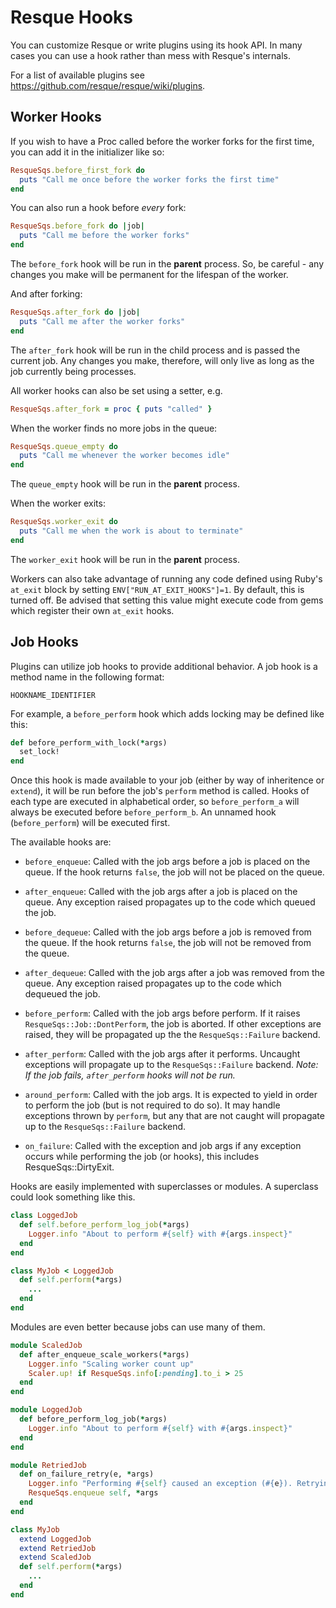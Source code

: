 Resque Hooks
============

You can customize Resque or write plugins using its hook API. In many
cases you can use a hook rather than mess with Resque's internals.

For a list of available plugins see
<https://github.com/resque/resque/wiki/plugins>.


Worker Hooks
------------

If you wish to have a Proc called before the worker forks for the
first time, you can add it in the initializer like so:

``` ruby
ResqueSqs.before_first_fork do
  puts "Call me once before the worker forks the first time"
end
```

You can also run a hook before _every_ fork:

``` ruby
ResqueSqs.before_fork do |job|
  puts "Call me before the worker forks"
end
```

The `before_fork` hook will be run in the **parent** process. So, be
careful - any changes you make will be permanent for the lifespan of
the worker.

And after forking:

``` ruby
ResqueSqs.after_fork do |job|
  puts "Call me after the worker forks"
end
```

The `after_fork` hook will be run in the child process and is passed
the current job. Any changes you make, therefore, will only live as
long as the job currently being processes.

All worker hooks can also be set using a setter, e.g.

``` ruby
ResqueSqs.after_fork = proc { puts "called" }
```

When the worker finds no more jobs in the queue:

``` ruby
ResqueSqs.queue_empty do
  puts "Call me whenever the worker becomes idle"
end
```

The `queue_empty` hook will be run in the **parent** process.

When the worker exits:

``` ruby
ResqueSqs.worker_exit do
  puts "Call me when the work is about to terminate"
end
```

The `worker_exit` hook will be run in the **parent** process.

Workers can also take advantage of running any code defined using Ruby's `at_exit` block by setting
`ENV["RUN_AT_EXIT_HOOKS"]=1`. By default, this is turned off. Be advised that setting this value might execute
code from gems which register their own `at_exit` hooks.

Job Hooks
---------

Plugins can utilize job hooks to provide additional behavior. A job
hook is a method name in the following format:

    HOOKNAME_IDENTIFIER

For example, a `before_perform` hook which adds locking may be defined
like this:

``` ruby
def before_perform_with_lock(*args)
  set_lock!
end
```

Once this hook is made available to your job (either by way of
inheritence or `extend`), it will be run before the job's `perform`
method is called. Hooks of each type are executed in alphabetical order,
so `before_perform_a` will always be executed before `before_perform_b`.
An unnamed hook (`before_perform`) will be executed first.

The available hooks are:

* `before_enqueue`: Called with the job args before a job is placed on the queue.
  If the hook returns `false`, the job will not be placed on the queue.

* `after_enqueue`: Called with the job args after a job is placed on the queue.
  Any exception raised propagates up to the code which queued the job.

* `before_dequeue`: Called with the job args before a job is removed from the queue.
  If the hook returns `false`, the job will not be removed from the queue.

* `after_dequeue`: Called with the job args after a job was removed from the queue.
  Any exception raised propagates up to the code which dequeued the job.

* `before_perform`: Called with the job args before perform. If it raises
  `ResqueSqs::Job::DontPerform`, the job is aborted. If other exceptions
  are raised, they will be propagated up the the `ResqueSqs::Failure`
  backend.

* `after_perform`: Called with the job args after it performs. Uncaught
  exceptions will propagate up to the `ResqueSqs::Failure` backend. *Note: If the job fails, `after_perform` hooks will not be run.*

* `around_perform`: Called with the job args. It is expected to yield in order
  to perform the job (but is not required to do so). It may handle exceptions
  thrown by `perform`, but any that are not caught will propagate up to the
  `ResqueSqs::Failure` backend.

* `on_failure`: Called with the exception and job args if any exception occurs
  while performing the job (or hooks), this includes ResqueSqs::DirtyExit.

Hooks are easily implemented with superclasses or modules. A superclass could
look something like this.

``` ruby
class LoggedJob
  def self.before_perform_log_job(*args)
    Logger.info "About to perform #{self} with #{args.inspect}"
  end
end

class MyJob < LoggedJob
  def self.perform(*args)
    ...
  end
end
```

Modules are even better because jobs can use many of them.

``` ruby
module ScaledJob
  def after_enqueue_scale_workers(*args)
    Logger.info "Scaling worker count up"
    Scaler.up! if ResqueSqs.info[:pending].to_i > 25
  end
end

module LoggedJob
  def before_perform_log_job(*args)
    Logger.info "About to perform #{self} with #{args.inspect}"
  end
end

module RetriedJob
  def on_failure_retry(e, *args)
    Logger.info "Performing #{self} caused an exception (#{e}). Retrying..."
    ResqueSqs.enqueue self, *args
  end
end

class MyJob
  extend LoggedJob
  extend RetriedJob
  extend ScaledJob
  def self.perform(*args)
    ...
  end
end
```

